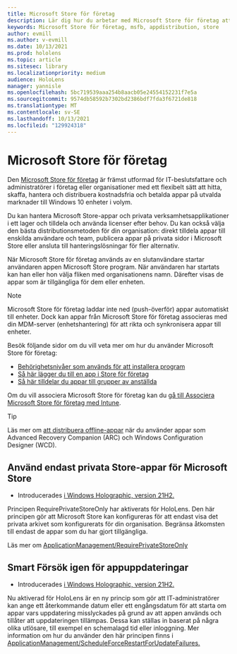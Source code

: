 ```yaml
---
title: Microsoft Store för företag
description: Lär dig hur du arbetar med Microsoft Store för företag att publicera dina mixed reality-program i din verksamhet.
keywords: Microsoft Store för företag, msfb, appdistribution, store
author: evmill
ms.author: v-evmill
ms.date: 10/13/2021
ms.prod: hololens
ms.topic: article
ms.sitesec: library
ms.localizationpriority: medium
audience: HoloLens
manager: yannisle
ms.openlocfilehash: 5bc719539aaa254b8aacb05e24554152231f7e5a
ms.sourcegitcommit: 9574db58592b7302bd2386bdf7fda3f6721de818
ms.translationtype: MT
ms.contentlocale: sv-SE
ms.lasthandoff: 10/13/2021
ms.locfileid: "129924318"
---
```

# <a name="microsoft-store-for-business"></a>Microsoft Store för företag

Den [Microsoft Store för företag](/microsoft-store/microsoft-store-for-business-overview) är främst utformad för IT-beslutsfattare och administratörer i företag eller organisationer med ett flexibelt sätt att hitta, skaffa, hantera och distribuera kostnadsfria och betalda appar på utvalda marknader till Windows 10 enheter i volym. 

Du kan hantera Microsoft Store-appar och privata verksamhetsapplikationer i ett lager och tilldela och använda licenser efter behov. Du kan också välja den bästa distributionsmetoden för din organisation: direkt tilldela appar till enskilda användare och team, publicera appar på privata sidor i Microsoft Store eller ansluta till hanteringslösningar för fler alternativ.

När Microsoft Store för företag används av en slutanvändare startar användaren appen Microsoft Store program. När användaren har startats kan han eller hon välja fliken med organisationens namn. Därefter visas de appar som är tillgängliga för dem eller enheten.

> [!Note]
> Microsoft Store för företag laddar inte ned (push-överför) appar automatiskt till enheter. Dock kan appar från Microsoft Store för företag associeras med din MDM-server (enhetshantering) för att rikta och synkronisera appar till enheter.

Besök följande sidor om du vill veta mer om hur du använder Microsoft Store för företag:

* [Behörighetsnivåer som används för att installera program](/mem/intune/configuration/device-restrictions-windows-holographic#app-store)
* [Så här lägger du till en app i Store för företag](/mem/intune/apps/store-apps-windows)
* [Så här tilldelar du appar till grupper av anställda](/mem/intune/apps/windows-store-for-business)

Om du vill associera Microsoft Store för företag kan du [gå till Associera Microsoft Store för företag med Intune](/mem/intune/apps/windows-store-for-business#associate-your-microsoft-store-for-business-account-with-intune).

> [!Tip]
> Läs mer om [att distribuera offline-appar](/microsoft-store/distribute-offline-apps) när du använder appar som Advanced Recovery Companion (ARC) och Windows Configuration Designer (WCD).

## <a name="use-only-private-store-apps-for-microsoft-store"></a>Använd endast privata Store-appar för Microsoft Store

- Introducerades [i Windows Holographic, version 21H2.](hololens-release-notes.md#windows-holographic-version-21h2)

Principen RequirePrivateStoreOnly har aktiverats för HoloLens. Den här principen gör att Microsoft Store kan konfigureras för att endast visa det privata arkivet som konfigurerats för din organisation. Begränsa åtkomsten till endast de appar som du har gjort tillgängliga.

Läs mer om [ApplicationManagement/RequirePrivateStoreOnly](http://windows/client-management/mdm/policy-csp-applicationmanagement#applicationmanagement-requireprivatestoreonly)

## <a name="smart-retry-for-app-updates"></a>Smart Försök igen för appuppdateringar

- Introducerades [i Windows Holographic, version 21H2.](hololens-release-notes.md#windows-holographic-version-21h2)

Nu aktiverad för HoloLens är en ny princip som gör att IT-administratörer kan ange ett återkommande datum eller ett engångsdatum för att starta om appar vars uppdatering misslyckades på grund av att appen används och tillåter att uppdateringen tillämpas. Dessa kan ställas in baserat på några olika utlösare, till exempel en schemalagd tid eller inloggning. Mer information om hur du använder den här principen finns i [ApplicationManagement/ScheduleForceRestartForUpdateFailures.](/windows/client-management/mdm/policy-csp-applicationmanagement#applicationmanagement-scheduleforcerestartforupdatefailures)